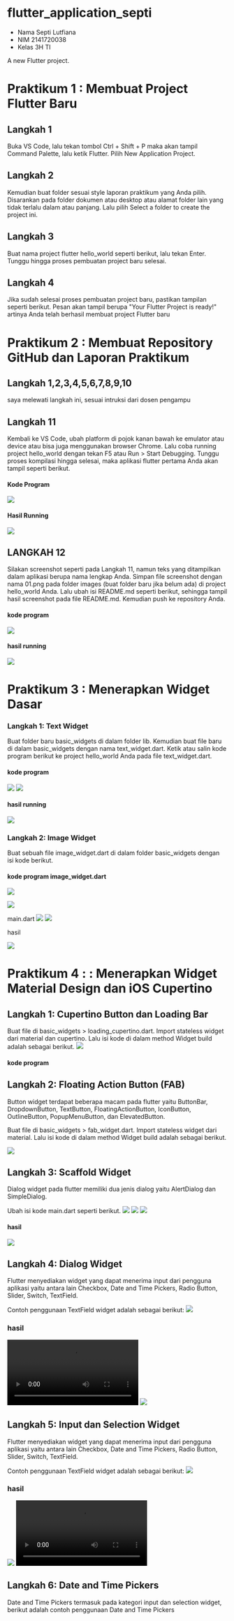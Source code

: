 # flutter_application_septi
* Nama Septi Lutfiana
* NIM 2141720038
* Kelas 3H TI


A new Flutter project.

# Praktikum 1 : Membuat Project Flutter Baru
## Langkah 1
Buka VS Code, lalu tekan tombol Ctrl + Shift + P maka akan tampil Command Palette, lalu ketik Flutter. Pilih New Application Project.
## Langkah 2
Kemudian buat folder sesuai style laporan praktikum yang Anda pilih. Disarankan pada folder dokumen atau desktop atau alamat folder lain yang tidak terlalu dalam atau panjang. Lalu pilih Select a folder to create the project ini.
## Langkah 3
Buat nama project flutter hello_world seperti berikut, lalu tekan Enter. Tunggu hingga proses pembuatan project baru selesai.

## Langkah 4
Jika sudah selesai proses pembuatan project baru, pastikan tampilan seperti berikut. Pesan akan tampil berupa "Your Flutter Project is ready!" artinya Anda telah berhasil membuat project Flutter baru

# Praktikum 2 : Membuat Repository GitHub dan Laporan Praktikum

## Langkah 1,2,3,4,5,6,7,8,9,10
saya melewati langkah ini, sesuai intruksi dari dosen pengampu

## Langkah 11
Kembali ke VS Code, ubah platform di pojok kanan bawah ke emulator atau device atau bisa juga menggunakan browser Chrome. Lalu coba running project hello_world dengan tekan F5 atau Run > Start Debugging. Tunggu proses kompilasi hingga selesai, maka aplikasi flutter pertama Anda akan tampil seperti berikut.

#### Kode Program
![](images/Praktikum2_Langkah11.png)

#### Hasil Running

![](images/Langkah11.jpeg)

## LANGKAH 12
Silakan screenshot seperti pada Langkah 11, namun teks yang ditampilkan dalam aplikasi berupa nama lengkap Anda. Simpan file screenshot dengan nama 01.png pada folder images (buat folder baru jika belum ada) di project hello_world Anda. Lalu ubah isi README.md seperti berikut, sehingga tampil hasil screenshot pada file README.md. Kemudian push ke repository Anda.

#### kode program
![](images/Praktikum3_Langkah1.JPG)
#### hasil running
![](images/Langkah12.jpeg)


# Praktikum 3 : Menerapkan Widget Dasar
### Langkah 1: Text Widget
Buat folder baru basic_widgets di dalam folder lib. Kemudian buat file baru di dalam basic_widgets dengan nama text_widget.dart. Ketik atau salin kode program berikut ke project hello_world Anda pada file text_widget.dart.

#### kode program
![](images/Praktikum3_Langkah1.JPG)
![](images/Praktikum3_KodeProgram.JPG)
#### hasil running
![](images/Langkah12.jpeg)

### Langkah 2: Image Widget
Buat sebuah file image_widget.dart di dalam folder basic_widgets dengan isi kode berikut.

#### kode program image_widget.dart
![](images/Praktiku3_langkah2.JPG)

![](images/Praktikum3_Langkah2-1.JPG)

main.dart
![](images/import_image.JPG)
![](images/Praktikum3_langkah2-2.JPG)

hasil

![](images/Praktikum3_Langkah2.jpeg)
# Praktikum 4 : : Menerapkan Widget Material Design dan iOS Cupertino
## Langkah 1: Cupertino Button dan Loading Bar
Buat file di basic_widgets > loading_cupertino.dart. Import stateless widget dari material dan cupertino. Lalu isi kode di dalam method Widget build adalah sebagai berikut.
![](images/loading_cupertino.JPG)
#### kode program
## Langkah 2: Floating Action Button (FAB)

Button widget terdapat beberapa macam pada flutter yaitu ButtonBar, DropdownButton, TextButton, FloatingActionButton, IconButton, OutlineButton, PopupMenuButton, dan ElevatedButton.

Buat file di basic_widgets > fab_widget.dart. Import stateless widget dari material. Lalu isi kode di dalam method Widget build adalah sebagai berikut.

![](images/feb_widget.JPG)
## Langkah 3: Scaffold Widget
Dialog widget pada flutter memiliki dua jenis dialog yaitu AlertDialog dan SimpleDialog.

Ubah isi kode main.dart seperti berikut.
![](images/main-1.JPG)
![](images/main-2.JPG)
![](images/main-3.JPG)

#### hasil
![](images/HasilPraktikum3langkah3.jpeg)
## Langkah 4: Dialog Widget

Flutter menyediakan widget yang dapat menerima input dari pengguna aplikasi yaitu antara lain Checkbox, Date and Time Pickers, Radio Button, Slider, Switch, TextField.

Contoh penggunaan TextField widget adalah sebagai berikut:
![](images/Praktikum4_Langkah4.JPG)

### hasil

![](images/HasilPrakLangkah4.mp4)
![](images/HasilPrak4Lang4.jpeg)

## Langkah 5: Input dan Selection Widget

Flutter menyediakan widget yang dapat menerima input dari pengguna aplikasi yaitu antara lain Checkbox, Date and Time Pickers, Radio Button, Slider, Switch, TextField.

Contoh penggunaan TextField widget adalah sebagai berikut:
![](images/Praktikum4Langkah5.JPG)

### hasil
![](images/HasilLangkah5.jpeg)
![](images/HasilLangkah5.mp4)



## Langkah 6: Date and Time Pickers
Date and Time Pickers termasuk pada kategori input dan selection widget, berikut adalah contoh penggunaan Date and Time Pickers



